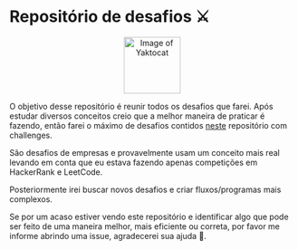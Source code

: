 # Repositório de desafios ⚔️

<p align="center">
    <img src="https://octodex.github.com/images/yaktocat.png" alt="Image of Yaktocat" width="100">
</p>

O objetivo desse repositório é reunir todos os desafios que farei. Após estudar diversos conceitos creio que a melhor maneira de praticar é fazendo, então farei o máximo de desafios contidos [neste](https://github.com/felipefialho/frontend-challenges) repositório com challenges.

São desafios de empresas e provavelmente usam um conceito mais real levando em conta que eu estava fazendo apenas competições em HackerRank e LeetCode.

Posteriormente irei buscar novos desafios e criar fluxos/programas mais complexos.

Se por um acaso estiver vendo este repositório e identificar algo que pode ser feito de uma maneira melhor, mais eficiente ou correta, por favor me informe abrindo uma issue, agradecerei sua ajuda 🙌.